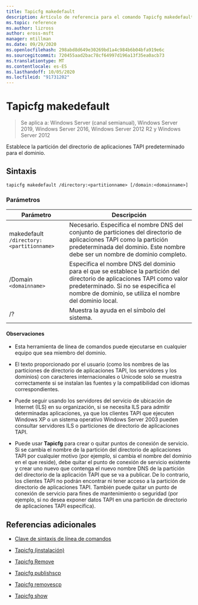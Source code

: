 ```yaml
---
title: Tapicfg makedefault
description: Artículo de referencia para el comando Tapicfg makedefault, que establece la partición del directorio de aplicaciones TAPI predeterminado para el dominio.
ms.topic: reference
ms.author: lizross
author: eross-msft
manager: mtillman
ms.date: 09/29/2020
ms.openlocfilehash: 298abd8d649e30269bd1a4c984b6b04bfa919e6c
ms.sourcegitcommit: 720455aad2bac78cf64997d196a13f35ea0acb73
ms.translationtype: MT
ms.contentlocale: es-ES
ms.lasthandoff: 10/05/2020
ms.locfileid: "91731202"
---
```

# <a name="tapicfg-makedefault"></a>Tapicfg makedefault

> Se aplica a: Windows Server (canal semianual), Windows Server 2019, Windows Server 2016, Windows Server 2012 R2 y Windows Server 2012

Establece la partición del directorio de aplicaciones TAPI predeterminado para el dominio.

## <a name="syntax"></a>Sintaxis

```
tapicfg makedefault /directory:<partitionname> [/domain:<domainname>]
```

### <a name="parameters"></a>Parámetros

| Parámetro | Descripción |
|--|--|
| makedefault `/directory:<partitionname>` | Necesario. Especifica el nombre DNS del conjunto de particiones del directorio de aplicaciones TAPI como la partición predeterminada del dominio. Este nombre debe ser un nombre de dominio completo. |
| /Domain `<domainname>` | Especifica el nombre DNS del dominio para el que se establece la partición del directorio de aplicaciones TAPI como valor predeterminado. Si no se especifica el nombre de dominio, se utiliza el nombre del dominio local. |
| /? | Muestra la ayuda en el símbolo del sistema. |

#### <a name="remarks"></a>Observaciones

- Esta herramienta de línea de comandos puede ejecutarse en cualquier equipo que sea miembro del dominio.

- El texto proporcionado por el usuario (como los nombres de las particiones de directorio de aplicaciones TAPI, los servidores y los dominios) con caracteres internacionales o Unicode solo se muestra correctamente si se instalan las fuentes y la compatibilidad con idiomas correspondientes.

- Puede seguir usando los servidores del servicio de ubicación de Internet (ILS) en su organización, si se necesita ILS para admitir determinadas aplicaciones, ya que los clientes TAPI que ejecuten Windows XP o un sistema operativo Windows Server 2003 pueden consultar servidores ILS o particiones de directorio de aplicaciones TAPI.

- Puede usar **Tapicfg** para crear o quitar puntos de conexión de servicio. Si se cambia el nombre de la partición del directorio de aplicaciones TAPI por cualquier motivo (por ejemplo, si cambia el nombre del dominio en el que reside), debe quitar el punto de conexión de servicio existente y crear uno nuevo que contenga el nuevo nombre DNS de la partición del directorio de la aplicación TAPI que se va a publicar. De lo contrario, los clientes TAPI no podrán encontrar ni tener acceso a la partición de directorio de aplicaciones TAPI. También puede quitar un punto de conexión de servicio para fines de mantenimiento o seguridad (por ejemplo, si no desea exponer datos TAPI en una partición de directorio de aplicaciones TAPI específica).

## <a name="additional-references"></a>Referencias adicionales

- [Clave de sintaxis de línea de comandos](command-line-syntax-key.md)

- [Tapicfg (instalación)](tapicfg-install.md)

- [Tapicfg Remove](tapicfg-remove.md)

- [Tapicfg publishscp](tapicfg-publishscp.md)

- [Tapicfg removescp](tapicfg-removescp.md)

- [Tapicfg show](tapicfg-show.md)